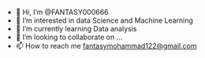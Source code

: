 - 👋 Hi, I’m @FANTASY000666
- 👀 I’m interested in data Science and Machine Learning
- 🌱 I’m currently learning Data analysis
- 💞️ I’m looking to collaborate on ...
- 📫 How to reach me fantasymohammad122@gmail.com

<!---
FANTASY000666/FANTASY000666 is a ✨ special ✨ repository because its `README.md` (this file) appears on your GitHub profile.
You can click the Preview link to take a look at your changes.
--->
